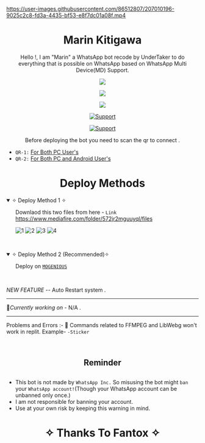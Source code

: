https://user-images.githubusercontent.com/86512807/207010196-9025c2c8-fd3a-4435-bf53-e8f7dc01a08f.mp4


</p>
<h1 align="center"> Marin Kitigawa
</h1>
<p align="center"> 
  Hello !, I am "Marin" a WhatsApp bot recode by UnderTaker to do everything that is possible on WhatsApp based on WhatsApp Multi Device(MD) Support.

<p align="center">
  <a href="https://github.com/AshAritra/Marin-152/fork">
    <img src="https://img.shields.io/github/forks/AshAritra/Marin-152?label=Fork&style=social">
    
   <p align="center"> 
  <a href="https://github.com/AshAritra/Marin-152/stargazers">
    <img src="https://img.shields.io/github/stars/AshAritra/Marin-152?style=social">

  <p align="center">
  <a href="https://github.com/AshAritra/Marin-152">
    <img src="https://visitor-badge.glitch.me/badge?page_id=https://github.com/AshAritra/Marin-152.visitor-badge&left_text=Total%20Repo%20Visits"> 

  <p align="CENTER">
  <a href="https://github.com/AshAritra"><img title="Support" src="https://img.shields.io/badge/Maintain-Yes-cyan.svg?style=for-the-badge&logo=xcode" /></a>
</p>
    
 
<p align="CENTER">
  <a href="https://github.com/AshAritra"><img title="Support" src="https://img.shields.io/badge/next%20Update-Every Week!-green.svg?style=for-the-badge&logo=xcode" /></a>
</p>
<p align="center"> 
  Before deploying the bot you need to scan the qr to connect . 
</p>
     
* `QR-1:` [For Both PC User's](https://replit.com/@AritraMondal4/Marin-152-QR?v=1 "QR")
* `QR-2:` [For Both PC and Android User's](https://MARIN-152-QR.aritramondal4.repl.co "QR")
    
 
    
</p>    
<h1 align="center"> Deploy Methods
</h1>
      
<details open>
    <summary>✧ Deploy Method 1 ✧</summary>
    <ul> 

Downlaod this two files from here -
```Link``` https://www.mediafire.com/folder/572jr2mguuyql/files
   
![1](https://user-images.githubusercontent.com/86512807/207250462-6ac91bea-a57e-4336-8f73-0ef239ec2ab0.PNG)
![2](https://user-images.githubusercontent.com/86512807/207250613-1acb2786-c3ec-4e8c-a4d5-8acf07520d69.PNG)
![3](https://user-images.githubusercontent.com/86512807/207261172-7789f6f0-1b66-470d-bd70-e2ed20c13dec.PNG)
![4](https://user-images.githubusercontent.com/86512807/207261197-5cce9cb5-2a78-484c-8bb2-c42f9e16e650.PNG)

<br>
    </ul>
</details>  
 
 <details open>
    <summary>✧ Deploy Method 2 (Recommended)✧</summary>
    <ul>
      
Deploy on [```MOGENIOUS```](https://undertaker5697.blogspot.com/2022/12/marin-152-mongenius-deployment.html)
 
<br>       
     </ul>
</details>  
  
   
*NEW FEATURE* -- Auto Restart system .

_________________________________________________

🔰*Currently working on* - N/A .

_________________________________________________
Problems and Errors :-
🚫 Commands related to FFMPEG and LibWebg won't work in replit.
    Example-  ```-Sticker```




</br> 

<h2 align="center">  Reminder
</h2>
   
## 
- This bot is not made by `WhatsApp Inc.` So misusing the bot might `ban` your `WhatsApp account!`(Though your WhatsApp account can be unbanned only once.)
- I am not responsible for banning your account.
- Use at your own risk by keeping this warning in mind.
 


<h1 align="center">
</h1>


</p>
<h1 align="center"> ✧ Thanks To Fantox ✧
</h1>
